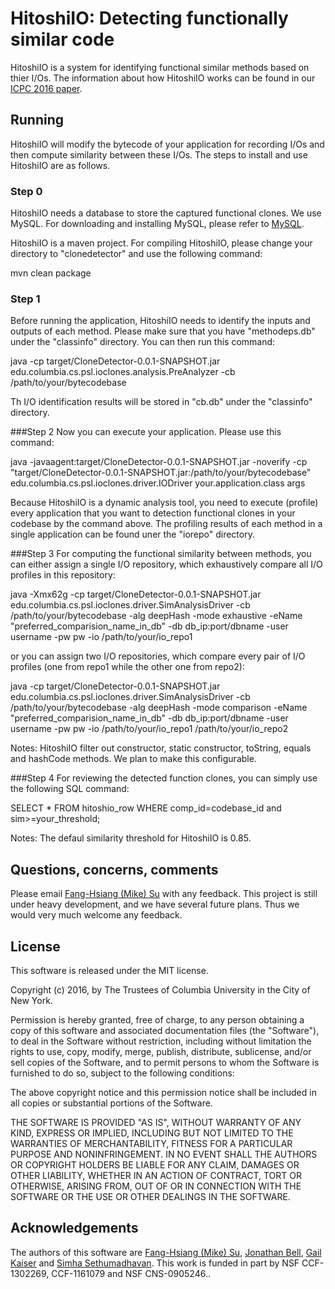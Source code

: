 HitoshiIO: Detecting functionally similar code
========


HitoshiIO is a system for identifying functional similar methods based on thier I/Os. The information about how HitoshiIO works can be found in our [ICPC 2016 paper](http://jonbell.net/icpc_16_hitoshiio.pdf).


Running
-------
HitoshiIO will modify the bytecode of your application for recording I/Os and then compute similarity between these I/Os. The steps to install and use HitoshiIO are as follows.

### Step 0
HitoshiIO needs a database to store the captured functional clones. We use MySQL. For downloading and installing MySQL, please refer to [MySQL](https://www.mysql.com/).

HitoshiIO is a maven project. For compiling HitoshiIO, please change your directory to "clonedetector" and use the following command:

mvn clean package

### Step 1
Before running the application, HitoshiIO needs to identify the inputs and outputs of each method. Please make sure that you have "methodeps.db" under the "classinfo" directory. You can then run this command:

java -cp target/CloneDetector-0.0.1-SNAPSHOT.jar edu.columbia.cs.psl.ioclones.analysis.PreAnalyzer -cb /path/to/your/bytecodebase

Th I/O identification results will be stored in "cb.db" under the "classinfo" directory.

###Step 2
Now you can execute your application. Please use this command:

java -javaagent:target/CloneDetector-0.0.1-SNAPSHOT.jar -noverify -cp "target/CloneDetector-0.0.1-SNAPSHOT.jar:/path/to/your/bytecodebase" edu.columbia.cs.psl.ioclones.driver.IODriver your.application.class args

Because HitoshiIO is a dynamic analysis tool, you need to execute (profile) every application that you want to detection functional clones in your codebase by the command above. The profiling results of each method in a single application can be found uner the "iorepo" directory.

###Step 3
For computing the functional similarity between methods, you can either assign a single I/O repository, which exhaustively compare all I/O profiles in this repository:

java -Xmx62g -cp target/CloneDetector-0.0.1-SNAPSHOT.jar edu.columbia.cs.psl.ioclones.driver.SimAnalysisDriver -cb /path/to/your/bytecodebase -alg deepHash -mode exhaustive -eName "preferred_comparision_name_in_db" -db db_ip:port/dbname -user username -pw pw -io /path/to/your/io_repo1

or you can assign two I/O repositories, which compare every pair of I/O profiles (one from repo1 while the other one from repo2):

java  -cp target/CloneDetector-0.0.1-SNAPSHOT.jar edu.columbia.cs.psl.ioclones.driver.SimAnalysisDriver -cb /path/to/your/bytecodebase -alg deepHash -mode comparison -eName "preferred_comparision_name_in_db" -db db_ip:port/dbname -user username -pw pw -io /path/to/your/io_repo1 /path/to/your/io_repo2

Notes: HitoshiIO filter out constructor, static constructor, toString, equals and hashCode methods. We plan to make this configurable.

###Step 4
For reviewing the detected function clones, you can simply use the following SQL command:

SELECT * FROM hitoshio_row
WHERE comp_id=codebase_id and sim>=your_threshold;

Notes: The defaul similarity threshold for HitoshiIO is 0.85.


Questions, concerns, comments
----
Please email [Fang-Hsiang (Mike) Su](mailto:mikefhsu@cs.columbia.edu) with any feedback. This project is still under heavy development, and we have several future plans. Thus we would very much welcome any feedback.

License
-------
This software is released under the MIT license.

Copyright (c) 2016, by The Trustees of Columbia University in the City of New York.

Permission is hereby granted, free of charge, to any person obtaining a copy of this software and associated documentation files (the "Software"), to deal in the Software without restriction, including without limitation the rights to use, copy, modify, merge, publish, distribute, sublicense, and/or sell copies of the Software, and to permit persons to whom the Software is furnished to do so, subject to the following conditions:

The above copyright notice and this permission notice shall be included in all copies or substantial portions of the Software.

THE SOFTWARE IS PROVIDED "AS IS", WITHOUT WARRANTY OF ANY KIND, EXPRESS OR IMPLIED, INCLUDING BUT NOT LIMITED TO THE WARRANTIES OF MERCHANTABILITY, FITNESS FOR A PARTICULAR PURPOSE AND NONINFRINGEMENT. IN NO EVENT SHALL THE AUTHORS OR COPYRIGHT HOLDERS BE LIABLE FOR ANY CLAIM, DAMAGES OR OTHER LIABILITY, WHETHER IN AN ACTION OF CONTRACT, TORT OR OTHERWISE, ARISING FROM, OUT OF OR IN CONNECTION WITH THE SOFTWARE OR THE USE OR OTHER DEALINGS IN THE SOFTWARE.

Acknowledgements
--------
The authors of this software are [Fang-Hsiang (Mike) Su](mailto:mikefhsu@cs.columbia.edu), [Jonathan Bell](mailto:jbell@cs.columbia.edu), [Gail Kaiser](mailto:kaiser@cs.columbia.edu) and [Simha Sethumadhavan](mailto:simha@cs.columbia.edu). This work is funded in part by NSF CCF-1302269, CCF-1161079 and NSF CNS-0905246..

